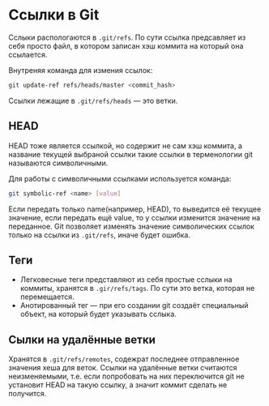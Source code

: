 # Ссылки в Git

Сслыки распологаются в `.git/refs`. По сути ссылка предсавляет из себя просто файл, в котором записан хэш коммита на который она ссылается.

Внутреняя команда для измения ссылок:
```bash
git update-ref refs/heads/master <commit_hash>
```
Ссылки лежащие в `.git/refs/heads` — это ветки.

## HEAD

HEAD тоже является ссылкой, но содержит не сам хэш коммита, а название текущей выбраной ссылки такие ссылки в терменологии git называются символичными.

Для работы с символичными ссылками используется команда:
```bash
git symbolic-ref <name> [value]
```
Если передать только name(например, HEAD), то выведится её текущее значение, если передать ещё value, то у ссылки изменится значение на переданное.
Git позволяет изменять значение символических ссылок только на ссылки из `.git/refs`, иначе будет ошибка.

## Теги

* Легковесные теги представляют из себя простые сслыки на коммиты, хранятся в `.gir/refs/tags`. По сути это ветка, которая не перемещается.
* Анотированный тег — при его создании git создаёт специальный объект, на который будет указывать сслыка.

## Сылки на удалённые ветки

Хранятся в `.git/refs/remotes`, содежрат последнее отправленное значения хеша для веток.
Ссылки на удалённые ветки считаются неизменяемыми, т.е. если попробовать на них переключится git не установит HEAD на такую ссылку, а значит коммит сделать не получится.
